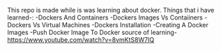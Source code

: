 This repo is made while is was learning about docker.
Things that i have learned-:
-Dockers And Containers
-Dockers Images Vs Contaiiners
-Dockers Vs Virtual Machines
-Dockers Installation
-Creating A Docker Images
-Push Docker Image To Docker
source of learning- https://www.youtube.com/watch?v=8vmKtS8W7IQ
